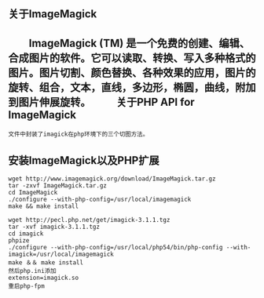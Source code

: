 关于ImageMagick
-------------

　　ImageMagick (TM) 是一个免费的创建、编辑、合成图片的软件。它可以读取、转换、写入多种格式的图片。图片切割、颜色替换、各种效果的应用，图片的旋转、组合，文本，直线，多边形，椭圆，曲线，附加到图片伸展旋转。
　　
关于PHP API for ImageMagick
-------------
    文件中封装了imagick在php环境下的三个切图方法。

安装ImageMagick以及PHP扩展
-------------
```
wget http://www.imagemagick.org/download/ImageMagick.tar.gz
tar -zxvf ImageMagick.tar.gz
cd ImageMagick
./configure --with-php-config=/usr/local/imagemagick
make && make install
 
wget http://pecl.php.net/get/imagick-3.1.1.tgz
tar -xvf imagick-3.1.1.tgz 
cd imagick
phpize
./configure --with-php-config=/usr/local/php54/bin/php-config --with-imagick=/usr/local/imagemagick
make ＆＆ make install
然后php.ini添加 
extension=imagick.so
重启php-fpm
```
